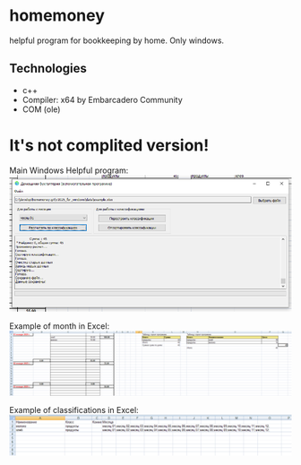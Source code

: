 # homemoney

helpful program for bookkeeping by home.
Only windows.

## Technologies

- c++
- Compiler: x64 by Embarcadero Community
- COM (ole)

# It's not complited version!

Main Windows Helpful program:
![Alt text](/screens/screen1.png?raw=true "Main Screen")

Example of month in Excel:
![Alt text](/screens/month.png?raw=true "Main Screen")

Example of classifications in Excel:
![Alt text](/screens/classification.png?raw=true "Main Screen")